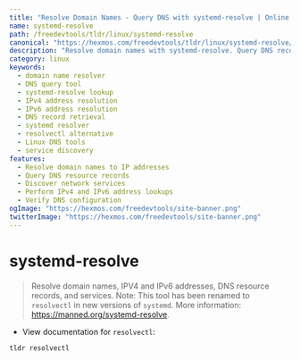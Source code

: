 ```yaml
---
title: "Resolve Domain Names - Query DNS with systemd-resolve | Online Free DevTools by Hexmos"
name: systemd-resolve
path: /freedevtools/tldr/linux/systemd-resolve
canonical: "https://hexmos.com/freedevtools/tldr/linux/systemd-resolve/"
description: "Resolve domain names with systemd-resolve. Query DNS records, IPv4, and IPv6 addresses. A simple alternative to dig and nslookup. Free online tool, no registration required."
category: linux
keywords:
  - domain name resolver
  - DNS query tool
  - systemd-resolve lookup
  - IPv4 address resolution
  - IPv6 address resolution
  - DNS record retrieval
  - systemd resolver
  - resolvectl alternative
  - Linux DNS tools
  - service discovery
features:
  - Resolve domain names to IP addresses
  - Query DNS resource records
  - Discover network services
  - Perform IPv4 and IPv6 address lookups
  - Verify DNS configuration
ogImage: "https://hexmos.com/freedevtools/site-banner.png"
twitterImage: "https://hexmos.com/freedevtools/site-banner.png"
---
```


# systemd-resolve

> Resolve domain names, IPV4 and IPv6 addresses, DNS resource records, and services.
> Note: This tool has been renamed to `resolvectl` in new versions of `systemd`.
> More information: <https://manned.org/systemd-resolve>.

- View documentation for `resolvectl`:

`tldr resolvectl`
